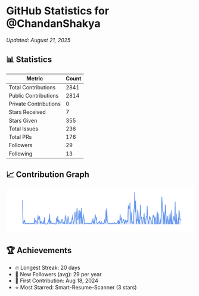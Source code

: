 # GitHub Statistics for @ChandanShakya
*Updated: August 21, 2025*

## 📊 Statistics
| Metric | Count |
|--------|--------|
| Total Contributions | 2841 |
| Public Contributions | 2814 |
| Private Contributions | 0 |
| Stars Received | 7 |
| Stars Given | 355 |
| Total Issues | 236 |
| Total PRs | 176 |
| Followers | 29 |
| Following | 13 |

## 📈 Contribution Graph

![Contribution Graph](./contribution_graph.png)

## 🏆 Achievements

- 🔥 Longest Streak: 20 days
- 👥 New Followers (avg): 29 per year
- 📅 First Contribution: Aug 18, 2024
- ⭐ Most Starred: Smart-Resume-Scanner (3 stars)
